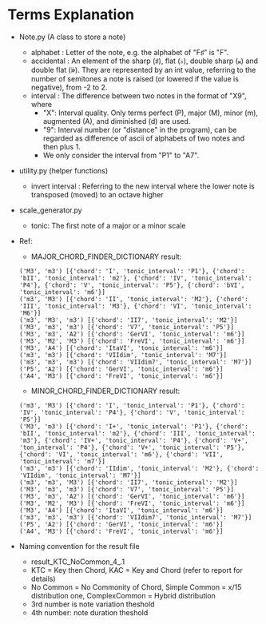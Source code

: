 # Terms Explanation

- Note.py (A class to store a note)

  - alphabet : Letter of the note, e.g. the alphabet of "F♯" is "F".
  - accidental : An element of the sharp (♯), flat (♭), double sharp (𝄪) and double flat (𝄫). They are represented by an int value, referring to the number of semitones a note is raised (or lowered if the value is negative), from -2 to 2.
  - interval : The difference between two notes in the format of "X9", where
    - "X": Interval quality. Only terms perfect (P), major (M), minor (m), augmented (A), and diminished (d) are used.
    - "9": Interval number (or "distance" in the program), can be regarded as difference of ascii of alphabets of two notes and then plus 1.
    - We only consider the interval from "P1" to "A7".

- utility.py (helper functions)

  - invert interval : Referring to the new interval where the lower note is transposed (moved) to an octave higher

- scale_generator.py

  - tonic: The first note of a major or a minor scale

- Ref:
  - MAJOR_CHORD_FINDER_DICTIONARY result:
  ```
  ('M3', 'm3') [{'chord': 'I', 'tonic_interval': 'P1'}, {'chord': 'bII', 'tonic_interval': 'm2'}, {'chord': 'IV', 'tonic_interval': 'P4'}, {'chord': 'V', 'tonic_interval': 'P5'}, {'chord': 'bVI', 'tonic_interval': 'm6'}]
  ('m3', 'M3') [{'chord': 'II', 'tonic_interval': 'M2'}, {'chord': 'III', 'tonic_interval': 'M3'}, {'chord': 'VI', 'tonic_interval': 'M6'}]
  ('m3', 'M3', 'm3') [{'chord': 'II7', 'tonic_interval': 'M2'}]
  ('M3', 'm3', 'm3') [{'chord': 'V7', 'tonic_interval': 'P5'}]
  ('M3', 'm3', 'A2') [{'chord': 'GerVI', 'tonic_interval': 'm6'}]
  ('M3', 'M2', 'M3') [{'chord': 'FreVI', 'tonic_interval': 'm6'}]
  ('M3', 'A4') [{'chord': 'ItaVI', 'tonic_interval': 'm6'}]
  ('m3', 'm3') [{'chord': 'VIIdim', 'tonic_interval': 'M7'}]
  ('m3', 'm3', 'm3') [{'chord': 'VIIdim7', 'tonic_interval': 'M7'}]
  ('P5', 'A2') [{'chord': 'GerVI', 'tonic_interval': 'm6'}]
  ('A4', 'M3') [{'chord': 'FreVI', 'tonic_interval': 'm6'}]
  ```
  - MINOR_CHORD_FINDER_DICTIONARY result:
  ```
  ('m3', 'M3') [{'chord': 'I', 'tonic_interval': 'P1'}, {'chord': 'IV', 'tonic_interval': 'P4'}, {'chord': 'V', 'tonic_interval': 'P5'}]
  ('M3', 'm3') [{'chord': 'I+', 'tonic_interval': 'P1'}, {'chord': 'bII', 'tonic_interval': 'm2'}, {'chord': 'III', 'tonic_interval': 'm3'}, {'chord': 'IV+', 'tonic_interval': 'P4'}, {'chord': 'V+', 'ton_interval': 'P4'}, {'chord': 'V+', 'tonic_interval': 'P5'}, {'chord': 'VI', 'tonic_interval': 'm6'}, {'chord': 'VII', 'tonic_interval': 'm7'}]
  ('m3', 'm3') [{'chord': 'IIdim', 'tonic_interval': 'M2'}, {'chord': 'VIIdim', 'tonic_interval': 'M7'}]
  ('m3', 'm3', 'M3') [{'chord': 'II7', 'tonic_interval': 'M2'}]
  ('M3', 'm3', 'm3') [{'chord': 'V7', 'tonic_interval': 'P5'}]
  ('M3', 'm3', 'A2') [{'chord': 'GerVI', 'tonic_interval': 'm6'}]
  ('M3', 'M2', 'M3') [{'chord': 'FreVI', 'tonic_interval': 'm6'}]
  ('M3', 'A4') [{'chord': 'ItaVI', 'tonic_interval': 'm6'}]
  ('m3', 'm3', 'm3') [{'chord': 'VIIdim7', 'tonic_interval': 'M7'}]
  ('P5', 'A2') [{'chord': 'GerVI', 'tonic_interval': 'm6'}]
  ('A4', 'M3') [{'chord': 'FreVI', 'tonic_interval': 'm6'}]
  ```

- Naming convention for the result file
  - result_KTC_NoCommon_4_.1
  - KTC = Key then Chord, KAC = Key and Chord (refer to report for details)
  - No Common = No Commonity of Chord, Simple Common = x/15 distribution one, ComplexCommon = Hybrid distribution
  - 3rd number is note variation theshold
  - 4th number: note duration theshold